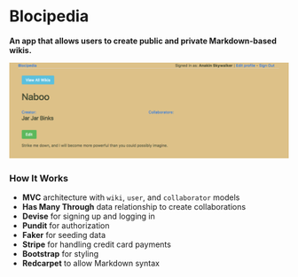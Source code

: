 # Blocipedia

**An app that allows users to create public and private Markdown-based wikis.**

![Screenshot](app/assets/images/WikiShow.png)

### How It Works
* **MVC** architecture with `wiki`, `user`, and `collaborator` models
* **Has Many Through** data relationship to create collaborations
* **Devise** for signing up and logging in
* **Pundit** for authorization
* **Faker** for seeding data
* **Stripe** for handling credit card payments
* **Bootstrap** for styling
* **Redcarpet** to allow Markdown syntax
